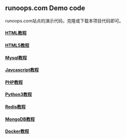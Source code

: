 ## runoops.com Demo code
runoops.com站点的演示代码，克隆或下载本项目代码即可。

#### [HTML教程](http://runoops.com/htmltutorial.html)
#### [HTML5教程](http://runoops.com/h5intro.html)
#### [Mysql教程](http://runoops.com/mysqltutorial.html)
#### [Javcascript教程](http://runoops.com/jsoperation.html)
#### [PHP教程](http://runoops.com/phptutorial.html)
#### [Python3教程](http://runoops.com/python3-tutorial.html)
#### [Redis教程](http://runoops.com/redis-tutorial.html)
#### [MongoDB教程](http://runoops.com/mongodb.html)
#### [Docker教程](http://runoops.com/dockermanunal.html)